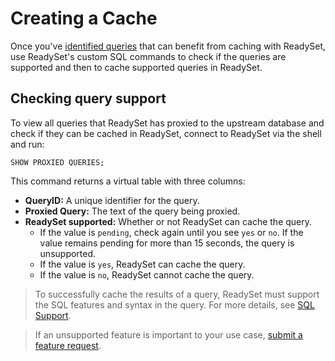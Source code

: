 # Creating a Cache 

Once you've [identified queries](/docs/cache/profiling-queries) that can benefit from caching with ReadySet, use ReadySet's custom SQL commands to check if the queries are supported and then to cache supported queries in ReadySet.

## Checking query support

To view all queries that ReadySet has proxied to the upstream database and check if they can be cached in ReadySet, connect to ReadySet via the shell and run:

```
SHOW PROXIED QUERIES;
```

This command returns a virtual table with three columns:

- **QueryID:** A unique identifier for the query.
- **Proxied Query:** The text of the query being proxied.
- **ReadySet supported:** Whether or not ReadySet can cache the query.
  - If the value is `pending`, check again until you see `yes` or `no`.  If the value remains pending for more than 15 seconds, the query is unsupported.
  - If the value is `yes`, ReadySet can cache the query.
  - If the value is `no`, ReadySet cannot cache the query.


> To successfully cache the results of a query, ReadySet must support the SQL features and syntax in the query. For more details, see [SQL Support](/docs/sql-support/supported-sql-syntax).

> If an unsupported feature is important to your use case, [submit a feature request](https://github.com/readysettech/readyset/issues/new/choose).